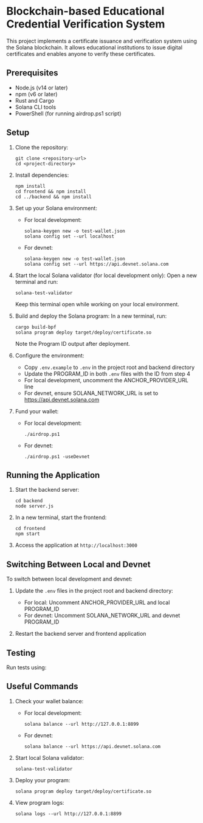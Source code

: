 # Blockchain-based Educational Credential Verification System

This project implements a certificate issuance and verification system using the Solana blockchain. It allows educational institutions to issue digital certificates and enables anyone to verify these certificates.

## Prerequisites

- Node.js (v14 or later)
- npm (v6 or later)
- Rust and Cargo
- Solana CLI tools
- PowerShell (for running airdrop.ps1 script)

## Setup

1. Clone the repository:
   ```
   git clone <repository-url>
   cd <project-directory>
   ```

2. Install dependencies:
   ```
   npm install
   cd frontend && npm install
   cd ../backend && npm install
   ```

3. Set up your Solana environment:
   - For local development:
     ```
     solana-keygen new -o test-wallet.json
     solana config set --url localhost
     ```
   - For devnet:
     ```
     solana-keygen new -o test-wallet.json
     solana config set --url https://api.devnet.solana.com
     ```

4. Start the local Solana validator (for local development only):
   Open a new terminal and run:
   ```
   solana-test-validator
   ```
   Keep this terminal open while working on your local environment.

5. Build and deploy the Solana program:
   In a new terminal, run:
   ```
   cargo build-bpf
   solana program deploy target/deploy/certificate.so
   ```
   Note the Program ID output after deployment.

6. Configure the environment:
   - Copy `.env.example` to `.env` in the project root and backend directory
   - Update the PROGRAM_ID in both `.env` files with the ID from step 4
   - For local development, uncomment the ANCHOR_PROVIDER_URL line
   - For devnet, ensure SOLANA_NETWORK_URL is set to https://api.devnet.solana.com

7. Fund your wallet:
   - For local development:
     ```
     ./airdrop.ps1
     ```
   - For devnet:
     ```
     ./airdrop.ps1 -useDevnet
     ```

## Running the Application

1. Start the backend server:
   ```
   cd backend
   node server.js
   ```

2. In a new terminal, start the frontend:
   ```
   cd frontend
   npm start
   ```

3. Access the application at `http://localhost:3000`

## Switching Between Local and Devnet

To switch between local development and devnet:

1. Update the `.env` files in the project root and backend directory:
   - For local: Uncomment ANCHOR_PROVIDER_URL and local PROGRAM_ID
   - For devnet: Uncomment SOLANA_NETWORK_URL and devnet PROGRAM_ID

2. Restart the backend server and frontend application

## Testing

Run tests using:

## Useful Commands

1. Check your wallet balance:
   - For local development:
     ```
     solana balance --url http://127.0.0.1:8899
     ```
   - For devnet:
     ```
     solana balance --url https://api.devnet.solana.com
     ```

2. Start local Solana validator:
   ```
   solana-test-validator
   ```

3. Deploy your program:
   ```
   solana program deploy target/deploy/certificate.so
   ```

4. View program logs:
   ```
   solana logs --url http://127.0.0.1:8899
   ```